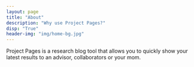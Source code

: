 ```yaml
---
layout: page
title: "About"
description: "Why use Project Pages?"
disp: "True"
header-img: "img/home-bg.jpg"
---
```


Project Pages is a research blog tool that allows you to quickly show your latest results to an advisor, collaborators or your mom.
	
